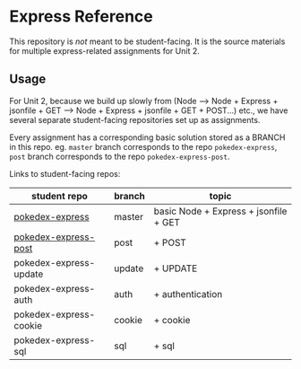 # Express Reference

This repository is _not_ meant to be student-facing. It is the source materials for multiple express-related assignments for Unit 2.

## Usage

For Unit 2, because we build up slowly from (Node --> Node + Express + jsonfile + GET --> Node + Express + jsonfile + GET + POST...) etc., we have several separate student-facing repositories set up as assignments.

Every assignment has a corresponding basic solution stored as a BRANCH in this repo. eg. `master` branch corresponds to the repo  `pokedex-express`, `post` branch corresponds to the repo `pokedex-express-post`.

Links to student-facing repos:

| student repo                |  branch      |   topic                                    |
| ---                         |  ---         |   ---                                      |
| [pokedex-express](1)        |  master      |   basic Node + Express + jsonfile + GET    |
| [pokedex-express-post](2)   |  post        |   + POST                                   |
| pokedex-express-update      |  update      |   + UPDATE                                 |
| pokedex-express-auth        |  auth        |   + authentication                         |
| pokedex-express-cookie      |  cookie      |   + cookie                                 |
| pokedex-express-sql         |  sql         |   + sql                                    |

[1]: https://github.com/wdi-sg/pokedex-express
[2]: https://github.com/wdi-sg/pokedex-express-post
